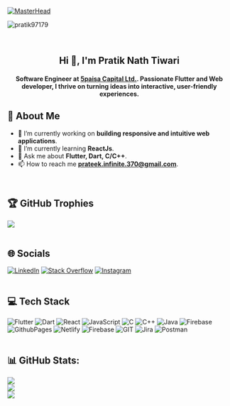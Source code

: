 [![MasterHead](https://res.cloudinary.com/practicaldev/image/fetch/s--goETGOXU--/c_limit%2Cf_auto%2Cfl_progressive%2Cq_66%2Cw_880/https://dev-to-uploads.s3.amazonaws.com/i/x3x5w638kkixi9s3h3vw.gif)](https://www.javascript.com/)

<p align="left"> <img src="https://komarev.com/ghpvc/?username=pratik97179&label=Profile%20views&color=0e75b6&style=flat" alt="pratik97179" /> </p>
<br />

<h2 align="center">Hi 👋, I'm Pratik Nath Tiwari</h2>
<h4 align="center">Software Engineer at <a href="https://www.5paisa.com/">5paisa Capital Ltd.</a>. Passionate Flutter and Web developer, I thrive on turning ideas into interactive, user-friendly experiences.</h4>

## 💫 About Me
- 🔭 I’m currently working on **building responsive and intuitive web applications**.
- 🌱 I’m currently learning **ReactJs**.
- 💬 Ask me about **Flutter, Dart, C/C++**.
- 📫 How to reach me **prateek.infinite.370@gmail.com**.
<br />

## 🏆 GitHub Trophies
![](https://github-profile-trophy.vercel.app/?username=pratik97179&theme=dark&no-frame=false&no-bg=true&margin-w=4)
<br />
<br />

## 🌐 Socials
[![LinkedIn](https://img.shields.io/badge/LinkedIn-%230077B5.svg?logo=linkedin&logoColor=white)](https://linkedin.com/in/pratiknathtiwari) [![Stack Overflow](https://img.shields.io/badge/-Stackoverflow-FE7A16?logo=stack-overflow&logoColor=white)](https://stackoverflow.com/users/16734599) [![Instagram](https://img.shields.io/badge/Instagram-%23E4405F.svg?logo=Instagram&logoColor=white)](https://instagram.com/pratiknotprateek) 
<br />
<br />

## 💻 Tech Stack
![Flutter](https://img.shields.io/badge/Flutter-%2302569B.svg?style=for-the-badge&logo=Flutter&logoColor=white) ![Dart](https://img.shields.io/badge/dart-%230175C2.svg?style=for-the-badge&logo=dart&logoColor=white) ![React](https://img.shields.io/badge/react-%2320232a.svg?style=for-the-badge&logo=react&logoColor=%2361DAFB) ![JavaScript](https://img.shields.io/badge/javascript-%23323330.svg?style=for-the-badge&logo=javascript&logoColor=%23F7DF1E) ![C](https://img.shields.io/badge/c-%2300599C.svg?style=for-the-badge&logo=c&logoColor=white) ![C++](https://img.shields.io/badge/c++-%2300599C.svg?style=for-the-badge&logo=c%2B%2B&logoColor=white) ![Java](https://img.shields.io/badge/java-%23ED8B00.svg?style=for-the-badge&logo=openjdk&logoColor=white) ![Firebase](https://img.shields.io/badge/firebase-%23039BE5.svg?style=for-the-badge&logo=firebase) ![GithubPages](https://img.shields.io/badge/github%20pages-121013?style=for-the-badge&logo=github&logoColor=white) ![Netlify](https://img.shields.io/badge/netlify-%23000000.svg?style=for-the-badge&logo=netlify&logoColor=#00C7B7) ![Firebase](https://img.shields.io/badge/Firebase-039BE5?style=for-the-badge&logo=Firebase&logoColor=white) ![GIT](https://img.shields.io/badge/Git-fc6d26?style=for-the-badge&logo=git&logoColor=white) ![Jira](https://img.shields.io/badge/jira-%230A0FFF.svg?style=for-the-badge&logo=jira&logoColor=white) ![Postman](https://img.shields.io/badge/Postman-FF6C37?style=for-the-badge&logo=postman&logoColor=white)
<br />
<br />

## 📊 GitHub Stats:
![](https://github-readme-stats.vercel.app/api?username=pratik97179&theme=algolia&hide_border=false&include_all_commits=true&count_private=false)<br/>
![](https://github-readme-streak-stats.herokuapp.com/?user=pratik97179&theme=algolia&hide_border=false)<br/>
![](https://github-readme-stats.vercel.app/api/top-langs/?username=pratik97179&theme=algolia&hide_border=false&include_all_commits=true&count_private=false&layout=compact)
